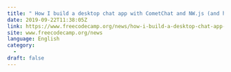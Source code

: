 ```yaml
---
title: " How I build a desktop chat app with CometChat and NW.js (and how you can too) "
date: 2019-09-22T11:38:05Z
link: https://www.freecodecamp.org/news/how-i-build-a-desktop-chat-app-with-cometchat-and-nw-js-and-how-you-can-too/?utm_medium=RSS&utm_source=news.12bit.vn
site: www.freecodecamp.org/news
language: English
category:
  -   
draft: false
---
```

